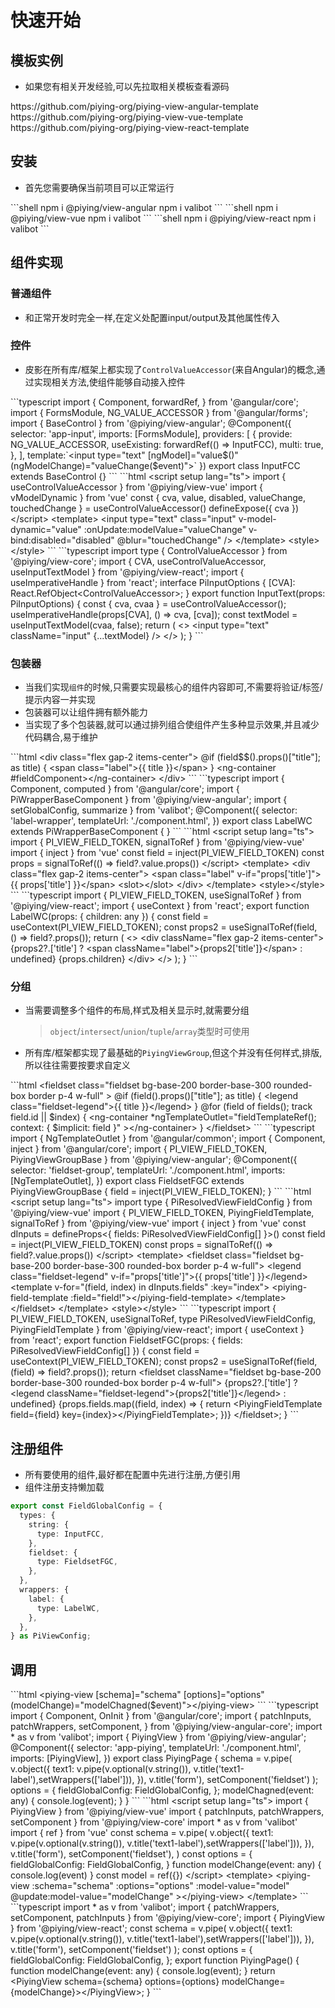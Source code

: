 # 快速开始

## 模板实例

- 如果您有相关开发经验,可以先拉取相关模板查看源码

<custom-tabs>
<custom-tab data-label="Angular">
https://github.com/piying-org/piying-view-angular-template
</custom-tab>
<custom-tab data-label="Vue">
https://github.com/piying-org/piying-view-vue-template
</custom-tab>
<custom-tab data-label="React">
https://github.com/piying-org/piying-view-react-template
</custom-tab>
</custom-tabs>

## 安装

- 首先您需要确保当前项目可以正常运行

<custom-tabs>
<custom-tab data-label="Angular">
```shell
npm i @piying/view-angular
npm i valibot
```
</custom-tab>
<custom-tab data-label="Vue">
```shell
npm i @piying/view-vue
npm i valibot
```
</custom-tab>
<custom-tab data-label="React">
```shell
npm i @piying/view-react
npm i valibot
```
</custom-tab>
</custom-tabs>

## 组件实现

### 普通组件

- 和正常开发时完全一样,在定义处配置input/output及其他属性传入

### 控件

- 皮影在所有库/框架上都实现了`ControlValueAccessor`(来自Angular)的概念,通过实现相关方法,使组件能够自动接入控件

<custom-tabs>
<custom-tab data-label="Angular">
```typescript
import { Component, forwardRef,  } from '@angular/core';
import { FormsModule, NG_VALUE_ACCESSOR } from '@angular/forms';
import { BaseControl } from '@piying/view-angular';
@Component({
  selector: 'app-input',
  imports: [FormsModule],
  providers: [
    {
      provide: NG_VALUE_ACCESSOR,
      useExisting: forwardRef(() =&gt; InputFCC),
      multi: true,
    },
  ],
  template:`&lt;input type=&quot;text&quot; [ngModel]=&quot;value$()&quot; (ngModelChange)=&quot;valueChange($event)&quot;&gt;`
})
export class InputFCC extends BaseControl {}
```
</custom-tab>
<custom-tab data-label="Vue">
```html
&lt;script setup lang=&quot;ts&quot;&gt;
import { useControlValueAccessor } from '@piying/view-vue'
import { vModelDynamic } from 'vue'
const { cva, value, disabled, valueChange, touchedChange } = useControlValueAccessor()
defineExpose({ cva })
&lt;/script&gt;
&lt;template&gt;
  &lt;input
    type=&quot;text&quot;
    class=&quot;input&quot;
    v-model-dynamic=&quot;value&quot;
    :onUpdate:modelValue=&quot;valueChange&quot;
    v-bind:disabled=&quot;disabled&quot;
    @blur=&quot;touchedChange&quot;
  /&gt;
&lt;/template&gt;
&lt;style&gt;&lt;/style&gt;
```
</custom-tab>
<custom-tab data-label="React">
```typescript
import type { ControlValueAccessor } from '@piying/view-core';
import { CVA, useControlValueAccessor, useInputTextModel } from '@piying/view-react';
import { useImperativeHandle } from 'react';
interface PiInputOptions {
  [CVA]: React.RefObject&lt;ControlValueAccessor&gt;;
}
export function InputText(props: PiInputOptions) {
  const { cva, cvaa } = useControlValueAccessor();
  useImperativeHandle(props[CVA], () =&gt; cva, [cva]);
  const textModel = useInputTextModel(cvaa, false);
  return (
    &lt;&gt;
      &lt;input type=&quot;text&quot; className=&quot;input&quot; {...textModel} /&gt;
    &lt;/&gt;
  );
}
```
</custom-tab>
</custom-tabs>

### 包装器

- 当我们实现`组件`的时候,只需要实现最核心的组件内容即可,不需要将验证/标签/提示内容一并实现
- 包装器可以让组件拥有额外能力
- 当实现了多个包装器,就可以通过排列组合使组件产生多种显示效果,并且减少代码耦合,易于维护

<custom-tabs>
<custom-tab data-label="Angular">
```html
&lt;div class=&quot;flex gap-2 items-center&quot;&gt;
  @if (field$$().props()[&quot;title&quot;]; as title) {
    &lt;span class=&quot;label&quot;&gt;{{ title }}&lt;/span&gt;
  }
  &lt;ng-container #fieldComponent&gt;&lt;/ng-container&gt;
&lt;/div&gt;
```
```typescript
import { Component, computed } from '@angular/core';
import { PiWrapperBaseComponent } from '@piying/view-angular';
import { setGlobalConfig, summarize } from 'valibot';
@Component({
  selector: 'label-wrapper',
  templateUrl: './component.html',
})
export class LabelWC extends PiWrapperBaseComponent {
}
```
</custom-tab>
<custom-tab data-label="Vue">
```html
&lt;script setup lang=&quot;ts&quot;&gt;
import { PI_VIEW_FIELD_TOKEN, signalToRef } from '@piying/view-vue'
import { inject } from 'vue'
const field = inject(PI_VIEW_FIELD_TOKEN)
const props = signalToRef(() =&gt; field?.value.props())
&lt;/script&gt;
&lt;template&gt;
    &lt;div class=&quot;flex gap-2 items-center&quot;&gt;
        &lt;span class=&quot;label&quot; v-if=&quot;props['title']&quot;&gt;{{ props['title'] }}&lt;/span&gt;
        &lt;slot&gt;&lt;/slot&gt;
    &lt;/div&gt;
&lt;/template&gt;
&lt;style&gt;&lt;/style&gt;
```
</custom-tab>
<custom-tab data-label="React">
```typescript
import { PI_VIEW_FIELD_TOKEN, useSignalToRef } from '@piying/view-react';
import { useContext } from 'react';
export function LabelWC(props: { children: any }) {
  const field = useContext(PI_VIEW_FIELD_TOKEN);
  const props2 = useSignalToRef(field, () =&gt; field?.props());
  return (
    &lt;&gt;
      &lt;div className=&quot;flex gap-2 items-center&quot;&gt;
        {props2?.['title'] ? &lt;span className=&quot;label&quot;&gt;{props2['title']}&lt;/span&gt; : undefined}
        {props.children}
      &lt;/div&gt;
    &lt;/&gt;
  );
}
```
</custom-tab>
</custom-tabs>

### 分组

- 当需要调整多个组件的布局,样式及相关显示时,就需要分组
  > `object`/`intersect`/`union`/`tuple`/`array`类型时可使用
- 所有库/框架都实现了最基础的`PiyingViewGroup`,但这个并没有任何样式,排版,所以往往需要按要求自定义

<custom-tabs>
<custom-tab data-label="Angular">
```html
&lt;fieldset
  class=&quot;fieldset bg-base-200 border-base-300 rounded-box border p-4 w-full&quot;
&gt;
  @if (field().props()[&quot;title&quot;]; as title) {
    &lt;legend class=&quot;fieldset-legend&quot;&gt;{{ title }}&lt;/legend&gt;
  }
  @for (field of fields(); track field.id || $index) {
    &lt;ng-container
      *ngTemplateOutlet=&quot;fieldTemplateRef(); context: { $implicit: field }&quot;
    &gt;&lt;/ng-container&gt;
  }
&lt;/fieldset&gt;
```
```typescript
import { NgTemplateOutlet } from '@angular/common';
import { Component, inject } from '@angular/core';
import { PI_VIEW_FIELD_TOKEN, PiyingViewGroupBase } from '@piying/view-angular';
@Component({
  selector: 'fieldset-group',
  templateUrl: './component.html',
  imports: [NgTemplateOutlet],
})
export class FieldsetFGC extends PiyingViewGroupBase {
  field = inject(PI_VIEW_FIELD_TOKEN);
}
```
</custom-tab>
<custom-tab data-label="Vue">
```html
&lt;script setup lang=&quot;ts&quot;&gt;
import type { PiResolvedViewFieldConfig } from '@piying/view-vue'
import { PI_VIEW_FIELD_TOKEN, PiyingFieldTemplate, signalToRef } from '@piying/view-vue'
import { inject } from 'vue'
const dInputs = defineProps&lt;{
  fields: PiResolvedViewFieldConfig[]
}&gt;()
const field = inject(PI_VIEW_FIELD_TOKEN)
const props = signalToRef(() =&gt; field?.value.props())
&lt;/script&gt;
&lt;template&gt;
  &lt;fieldset class=&quot;fieldset bg-base-200 border-base-300 rounded-box border p-4 w-full&quot;&gt;
    &lt;legend class=&quot;fieldset-legend&quot; v-if=&quot;props['title']&quot;&gt;{{ props['title'] }}&lt;/legend&gt;
    &lt;template v-for=&quot;(field, index) in dInputs.fields&quot; :key=&quot;index&quot;&gt;
      &lt;piying-field-template :field=&quot;field!&quot;&gt;&lt;/piying-field-template&gt;
    &lt;/template&gt;
  &lt;/fieldset&gt;
&lt;/template&gt;
&lt;style&gt;&lt;/style&gt;
```
</custom-tab>
<custom-tab data-label="React">
```typescript
import { PI_VIEW_FIELD_TOKEN, useSignalToRef, type PiResolvedViewFieldConfig, PiyingFieldTemplate } from '@piying/view-react';
import { useContext } from 'react';
export function FieldsetFGC(props: { fields: PiResolvedViewFieldConfig[] }) {
  const field = useContext(PI_VIEW_FIELD_TOKEN);
  const props2 = useSignalToRef(field, (field) =&gt; field?.props());
  return &lt;fieldset className=&quot;fieldset bg-base-200 border-base-300 rounded-box border p-4 w-full&quot;&gt;
        {props2?.['title'] ? &lt;legend className=&quot;fieldset-legend&quot;&gt;{props2['title']}&lt;/legend&gt; : undefined}
        {props.fields.map((field, index) =&gt; {
          return &lt;PiyingFieldTemplate field={field} key={index}&gt;&lt;/PiyingFieldTemplate&gt;;
        })}
      &lt;/fieldset&gt;;
}
```
</custom-tab>
</custom-tabs>

## 注册组件

- 所有要使用的组件,最好都在配置中先进行注册,方便引用
- 组件注册支持懒加载

```typescript
export const FieldGlobalConfig = {
  types: {
    string: {
      type: InputFCC,
    },
    fieldset: {
      type: FieldsetFGC,
    },
  },
  wrappers: {
    label: {
      type: LabelWC,
    },
  },
} as PiViewConfig;
```

## 调用

<custom-tabs>
<custom-tab data-label="Angular">
```html
&lt;piying-view [schema]=&quot;schema&quot; [options]=&quot;options&quot; (modelChange)=&quot;modelChagned($event)&quot;&gt;&lt;/piying-view&gt;
```
```typescript
import { Component, OnInit } from '@angular/core';
import {
  patchInputs,
  patchWrappers,
  setComponent,
} from '@piying/view-angular-core';
import * as v from 'valibot';
import { PiyingView } from '@piying/view-angular';
@Component({
  selector: 'app-piying',
  templateUrl: './component.html',
  imports: [PiyingView],
})
export class PiyingPage {
  schema = v.pipe(
    v.object({
      text1: v.pipe(v.optional(v.string()), v.title('text1-label'),setWrappers(['label'])),
    }),
    v.title('form'),
    setComponent('fieldset')
  );
  options = {
    fieldGlobalConfig: FieldGlobalConfig,
  };
  modelChagned(event: any) {
    console.log(event);
  }
}
```
</custom-tab>
<custom-tab data-label="Vue">
```html
&lt;script setup lang=&quot;ts&quot;&gt;
import { PiyingView } from '@piying/view-vue'
import { patchInputs, patchWrappers, setComponent } from '@piying/view-core'
import * as v from 'valibot'
import { ref } from 'vue'
const schema = v.pipe(
  v.object({
    text1: v.pipe(v.optional(v.string()), v.title('text1-label'),setWrappers(['label'])),
  }),
  v.title('form'),
  setComponent('fieldset'),
)
const options = {
  fieldGlobalConfig: FieldGlobalConfig,
}
function modelChange(event: any) {
  console.log(event)
}
const model = ref({})
&lt;/script&gt;
&lt;template&gt;
  &lt;piying-view
    :schema=&quot;schema&quot;
    :options=&quot;options&quot;
    :model-value=&quot;model&quot;
    @update:model-value=&quot;modelChange&quot;
  &gt;&lt;/piying-view&gt;
&lt;/template&gt;
```
</custom-tab>
<custom-tab data-label="React">
```typescript
import * as v from 'valibot';
import { patchWrappers, setComponent, patchInputs } from '@piying/view-core';
import { PiyingView } from '@piying/view-react';
const schema = v.pipe(
  v.object({
    text1: v.pipe(v.optional(v.string()), v.title('text1-label'),setWrappers(['label'])),
  }),
  v.title('form'),
  setComponent('fieldset')
);
const options = {
  fieldGlobalConfig: FieldGlobalConfig,
};
export function PiyingPage() {
  function modelChange(event: any) {
    console.log(event);
  }
  return &lt;PiyingView schema={schema} options={options} modelChange={modelChange}&gt;&lt;/PiyingView&gt;;
}
```
</custom-tab>
</custom-tabs>
